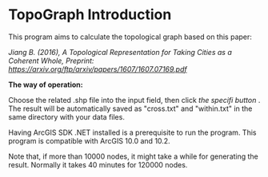 TopoGraph Introduction
======================
This program aims to calculate the topological graph based on this paper:

<i align="middle">Jiang B. (2016), A Topological Representation for Taking Cities as a Coherent Whole, Preprint: <a rel="nofollow" target="_blank" href="https://arxiv.org/ftp/arxiv/papers/1607/1607.07169.pdf"> https://arxiv.org/ftp/arxiv/papers/1607/1607.07169.pdf </i>

<b>The way of operation:</b> 

Choose the related .shp file into the input field, then click <i> the specifi button </i>. The result will be automatically saved as "cross.txt" and "within.txt" in the same directory with your data files. 

Having ArcGIS SDK .NET installed is a prerequisite to run the program. This program is compatible with ArcGIS 10.0 and 10.2.

Note that, if more than 10000 nodes, it might take a while for generating the result. Normally it takes 40 minutes for 120000 nodes.

